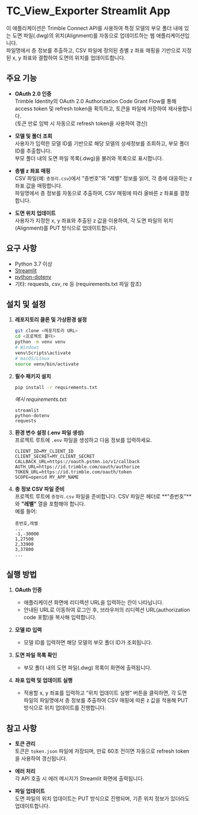 # TC_View_Exporter Streamlit App

이 애플리케이션은 Trimble Connect API를 사용하여 특정 모델의 부모 폴더 내에 있는 도면 파일(.dwg)의 위치(Alignment)를 자동으로 업데이트하는 웹 애플리케이션입니다.  
파일명에서 층 정보를 추출하고, CSV 파일에 정의된 층별 z 좌표 매핑을 기반으로 지정된 x, y 좌표와 결합하여 도면의 위치를 업데이트합니다.

## 주요 기능

- **OAuth 2.0 인증**  
  Trimble Identity의 OAuth 2.0 Authorization Code Grant Flow를 통해 access token 및 refresh token을 획득하고, 토큰을 파일에 저장하여 재사용합니다.  
  (토큰 만료 임박 시 자동으로 refresh token을 사용하여 갱신)

- **모델 및 폴더 조회**  
  사용자가 입력한 모델 ID를 기반으로 해당 모델의 상세정보를 조회하고, 부모 폴더 ID를 추출합니다.  
  부모 폴더 내의 도면 파일 목록(.dwg)을 불러와 목록으로 표시합니다.

- **층별 z 좌표 매핑**  
  CSV 파일(예: `층정리.csv`)에서 "층번호"와 "레벨" 정보를 읽어, 각 층에 대응하는 z 좌표 값을 매핑합니다.  
  파일명에서 층 정보를 자동으로 추출하여, CSV 매핑에 따라 올바른 z 좌표를 결정합니다.

- **도면 위치 업데이트**  
  사용자가 지정한 x, y 좌표와 추출된 z 값을 이용하여, 각 도면 파일의 위치(Alignment)를 PUT 방식으로 업데이트합니다.

## 요구 사항

- Python 3.7 이상
- [Streamlit](https://streamlit.io/)
- [python-dotenv](https://github.com/theskumar/python-dotenv)
- 기타: requests, csv, re 등 (requirements.txt 파일 참조)

## 설치 및 설정

1. **레포지토리 클론 및 가상환경 설정**

   ```bash
   git clone <레포지토리 URL>
   cd <프로젝트 폴더>
   python -m venv venv
   # Windows
   venv\Scripts\activate
   # macOS/Linux
   source venv/bin/activate
   ```

2. **필수 패키지 설치**

   ```bash
   pip install -r requirements.txt
   ```

   *예시 requirements.txt:*
   ```
   streamlit
   python-dotenv
   requests
   ```

3. **환경 변수 설정 (.env 파일 생성)**  
   프로젝트 루트에 `.env` 파일을 생성하고 다음 정보를 입력하세요.

   ```env
   CLIENT_ID=MY_CLIENT_ID
   CLIENT_SECRET=MY_CLIENT_SECRET
   CALLBACK_URL=https://oauth.pstmn.io/v1/callback
   AUTH_URL=https://id.trimble.com/oauth/authorize
   TOKEN_URL=https://id.trimble.com/oauth/token
   SCOPE=openid MY_APP_NAME
   ```

4. **층 정보 CSV 파일 준비**  
   프로젝트 루트에 `층정리.csv` 파일을 준비합니다. CSV 파일은 헤더로 **"층번호"**와 **"레벨"** 열을 포함해야 합니다.  
   예를 들어:
   ```
   층번호,레벨
   ...
   -1,-30000
   1,27500
   2,33900
   3,37800
   ...
   ```

## 실행 방법

1. **OAuth 인증**  
   - 애플리케이션 화면에 리디렉션 URL을 입력하는 칸이 나타납니다.  
   - 안내된 URL로 이동하여 로그인 후, 브라우저의 리디렉션 URL(authorization code 포함)을 복사해 입력합니다.

2. **모델 ID 입력**  
   - 모델 ID를 입력하면 해당 모델의 부모 폴더 ID가 조회됩니다.

3. **도면 파일 목록 확인**  
   - 부모 폴더 내의 도면 파일(.dwg) 목록이 화면에 출력됩니다.

4. **좌표 입력 및 업데이트 실행**  
   - 적용할 x, y 좌표를 입력하고 “위치 업데이트 실행” 버튼을 클릭하면, 각 도면 파일의 파일명에서 층 정보를 추출하여 CSV 매핑에 따른 z 값을 적용해 PUT 방식으로 위치 업데이트를 진행합니다.

## 참고 사항

- **토큰 관리**  
  토큰은 `token.json` 파일에 저장되며, 만료 60초 전이면 자동으로 refresh token을 사용하여 갱신됩니다.

- **에러 처리**  
  각 API 호출 시 에러 메시지가 Streamlit 화면에 출력됩니다.

- **파일 업데이트**  
  도면 파일의 위치 업데이트는 PUT 방식으로 진행되며, 기존 위치 정보가 있더라도 업데이트합니다.
